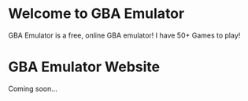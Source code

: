 # Welcome to GBA Emulator

GBA Emulator is a free, online GBA emulator! I have 50+ Games to play!

# GBA Emulator Website

Coming soon...
